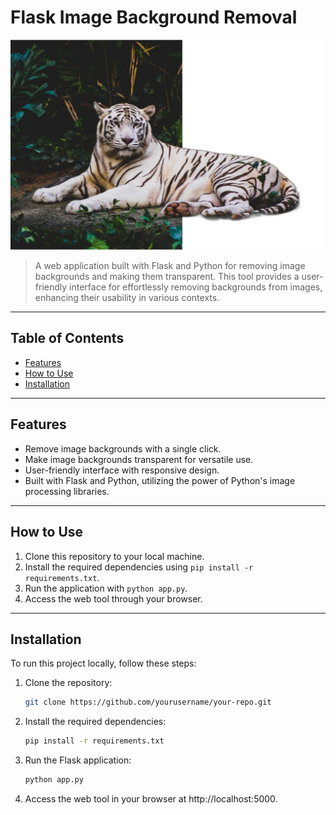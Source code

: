 # Flask Image Background Removal

![Project Image](./static/imgs/remove1.jpg)

> A web application built with Flask and Python for removing image backgrounds and making them transparent. This tool provides a user-friendly interface for effortlessly removing backgrounds from images, enhancing their usability in various contexts.

---

## Table of Contents

- [Features](#features)
- [How to Use](#how-to-use)
- [Installation](#installation)

---

## Features

- Remove image backgrounds with a single click.
- Make image backgrounds transparent for versatile use.
- User-friendly interface with responsive design.
- Built with Flask and Python, utilizing the power of Python's image processing libraries.

---

## How to Use

1. Clone this repository to your local machine.
2. Install the required dependencies using `pip install -r requirements.txt`.
3. Run the application with `python app.py`.
4. Access the web tool through your browser.

---

## Installation

To run this project locally, follow these steps:

1. Clone the repository:
   ```sh
   git clone https://github.com/yourusername/your-repo.git
   
2. Install the required dependencies:
   ```sh
   pip install -r requirements.txt

3. Run the Flask application:
   ```sh
   python app.py
   
4. Access the web tool in your browser at http://localhost:5000.
